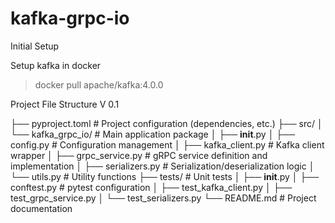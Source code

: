 # kafka-grpc-io

Initial Setup

Setup kafka in docker

> docker pull apache/kafka:4.0.0

Project File Structure V 0.1


├── pyproject.toml      # Project configuration (dependencies, etc.)
├── src/
│   └── kafka_grpc_io/  # Main application package
│       ├── __init__.py
│       ├── config.py     # Configuration management
│       ├── kafka_client.py # Kafka client wrapper
│       ├── grpc_service.py # gRPC service definition and implementation
│       ├── serializers.py # Serialization/deserialization logic
│       └── utils.py      # Utility functions
├── tests/            # Unit tests
│   ├── __init__.py
│   ├── conftest.py   # pytest configuration
│   ├── test_kafka_client.py
│   ├── test_grpc_service.py
│   └── test_serializers.py
└── README.md         # Project documentation